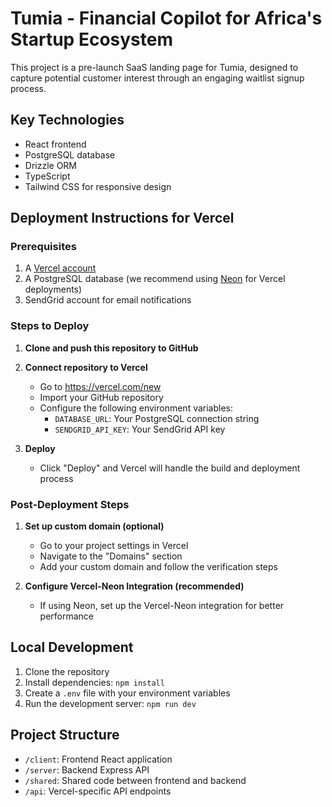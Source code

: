 # Tumia - Financial Copilot for Africa's Startup Ecosystem

This project is a pre-launch SaaS landing page for Tumia, designed to capture potential customer interest through an engaging waitlist signup process.

## Key Technologies

- React frontend
- PostgreSQL database
- Drizzle ORM
- TypeScript
- Tailwind CSS for responsive design

## Deployment Instructions for Vercel

### Prerequisites

1. A [Vercel account](https://vercel.com/signup)
2. A PostgreSQL database (we recommend using [Neon](https://neon.tech/) for Vercel deployments)
3. SendGrid account for email notifications

### Steps to Deploy

1. **Clone and push this repository to GitHub**

2. **Connect repository to Vercel**
   - Go to https://vercel.com/new
   - Import your GitHub repository
   - Configure the following environment variables:
     - `DATABASE_URL`: Your PostgreSQL connection string
     - `SENDGRID_API_KEY`: Your SendGrid API key

3. **Deploy**
   - Click "Deploy" and Vercel will handle the build and deployment process

### Post-Deployment Steps

1. **Set up custom domain (optional)**
   - Go to your project settings in Vercel
   - Navigate to the "Domains" section
   - Add your custom domain and follow the verification steps

2. **Configure Vercel-Neon Integration (recommended)**
   - If using Neon, set up the Vercel-Neon integration for better performance

## Local Development

1. Clone the repository
2. Install dependencies: `npm install`
3. Create a `.env` file with your environment variables
4. Run the development server: `npm run dev`

## Project Structure

- `/client`: Frontend React application
- `/server`: Backend Express API
- `/shared`: Shared code between frontend and backend
- `/api`: Vercel-specific API endpoints